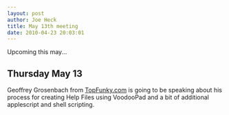 ```yaml
--- 
layout: post
author: Joe Heck
title: May 13th meeting
date: 2010-04-23 20:03:01
---
```


Upcoming this may...

## Thursday May 13

Geoffrey Grosenbach from [TopFunky.com](http://topfunky.com/) is going to be speaking about his process for creating Help Files using VoodooPad and a bit of additional applescript and shell scripting.
